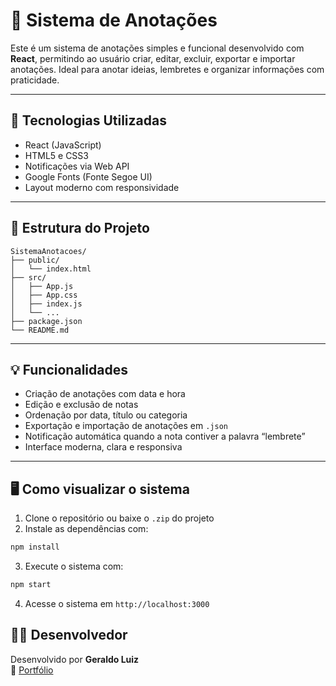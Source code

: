 
# 📝 Sistema de Anotações

Este é um sistema de anotações simples e funcional desenvolvido com **React**, permitindo ao usuário criar, editar, excluir, exportar e importar anotações. Ideal para anotar ideias, lembretes e organizar informações com praticidade.

---

## 🚀 Tecnologias Utilizadas

- React (JavaScript)
- HTML5 e CSS3
- Notificações via Web API
- Google Fonts (Fonte Segoe UI)
- Layout moderno com responsividade

---

## 📂 Estrutura do Projeto

```
SistemaAnotacoes/
├── public/
│   └── index.html
├── src/
│   ├── App.js
│   ├── App.css
│   ├── index.js
│   └── ...
├── package.json
└── README.md
```

---

## 💡 Funcionalidades

- Criação de anotações com data e hora
- Edição e exclusão de notas
- Ordenação por data, título ou categoria
- Exportação e importação de anotações em `.json`
- Notificação automática quando a nota contiver a palavra “lembrete”
- Interface moderna, clara e responsiva

---

## 🖥️ Como visualizar o sistema

1. Clone o repositório ou baixe o `.zip` do projeto  
2. Instale as dependências com:

```bash
npm install
```

3. Execute o sistema com:

```bash
npm start
```

4. Acesse o sistema em `http://localhost:3000`

## 👨‍💻 Desenvolvedor

Desenvolvido por **Geraldo Luiz**  
🔗 [Portfólio](https://portfolio-geeh.netlify.app/)

